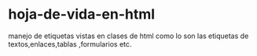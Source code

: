 # hoja-de-vida-en-html
manejo de etiquetas vistas en clases de html como lo son las etiquetas de textos,enlaces,tablas ,formularios etc.
